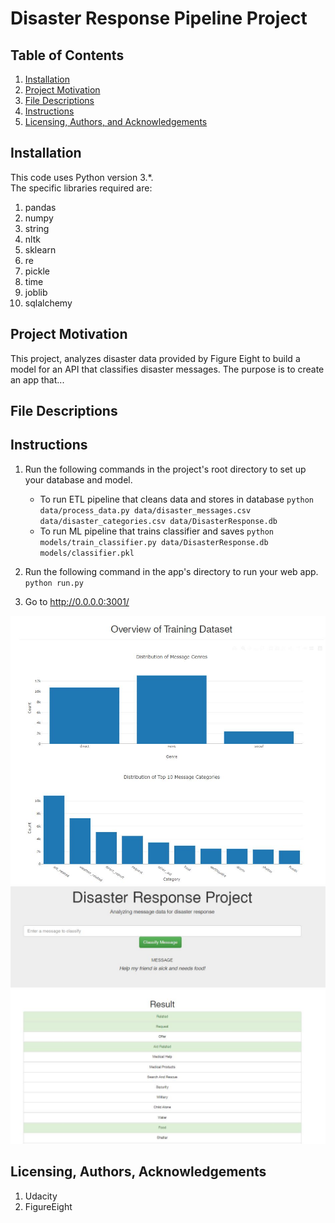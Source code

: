 # Disaster Response Pipeline Project

## Table of Contents

1. [Installation](#installation)
2. [Project Motivation](#motivation)
3. [File Descriptions](#files)
4. [Instructions](#instructions)
5. [Licensing, Authors, and Acknowledgements](#licensing)

## Installation <a name="installation"></a>
This code uses Python version 3.*.<br/>
The specific libraries required are: 

1. pandas
2. numpy
3. string
4. nltk
5. sklearn
6. re
7. pickle
8. time
9. joblib
10. sqlalchemy

## Project Motivation<a name="motivation"></a>

This project, analyzes disaster data provided by Figure Eight to build a model for an API that classifies disaster messages. The purpose is to create an app that...

## File Descriptions <a name="files"></a>

## Instructions <a name="instructions"></a>

1. Run the following commands in the project's root directory to set up your database and model.

    - To run ETL pipeline that cleans data and stores in database
        `python data/process_data.py data/disaster_messages.csv data/disaster_categories.csv data/DisasterResponse.db`
    - To run ML pipeline that trains classifier and saves
        `python models/train_classifier.py data/DisasterResponse.db models/classifier.pkl`

2. Run the following command in the app's directory to run your web app.
    `python run.py`

3. Go to http://0.0.0.0:3001/

![alt text](https://github.com/prestonb-source/disaster_pl/blob/b47e74c9161aaa484202157dcb2465400bb524c4/screenshots/graphs.JPG)
![alt text](https://github.com/prestonb-source/disaster_pl/blob/b47e74c9161aaa484202157dcb2465400bb524c4/screenshots/message_classifier.JPG)


## Licensing, Authors, Acknowledgements<a name="licensing"></a>

1. Udacity
2. FigureEight